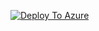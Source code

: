 [![Deploy To Azure](https://aka.ms/deploytoazurebutton)](https://portal.azure.com/#create/Microsoft.Template/uri/https%3A%2F%2Fbitcsoftwares.blob.core.windows.net%2Festestk%2Fvnettemplate.json/createUIDefinitionUri/https%3A%2F%2Fbitcsoftwares.blob.core.windows.net%2Festestk%2FUIdefination.json)
